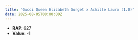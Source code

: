 ```yaml
---
title: 'Gucci Queen Elizabeth Gorget x Achille Lauro (1.0)'
date: 2025-08-05T00:00:00Z
---
```

- **RAP**: 627
- **Value**: -1
